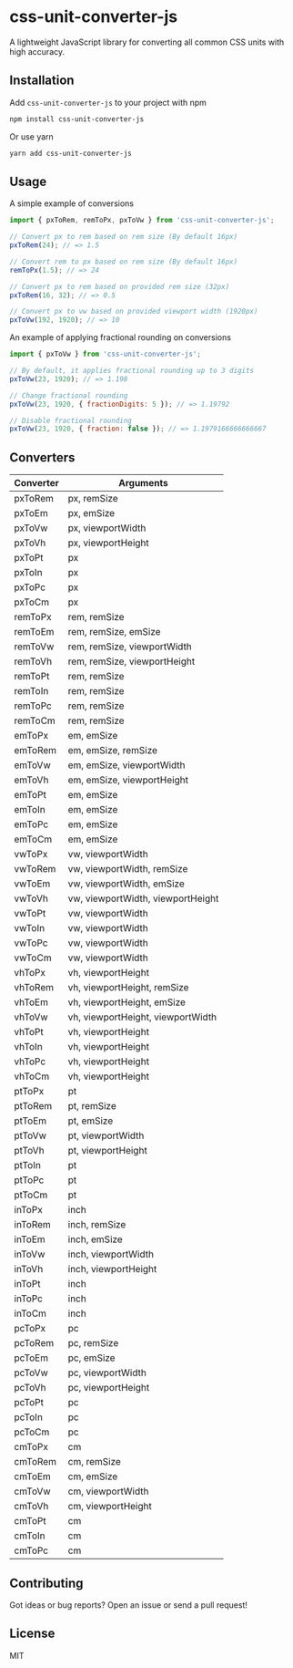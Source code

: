 # css-unit-converter-js

A lightweight JavaScript library for converting all common CSS units with high accuracy.

## Installation

Add `css-unit-converter-js` to your project with npm

```bash
npm install css-unit-converter-js
```

Or use yarn

```bash
yarn add css-unit-converter-js
```

## Usage

A simple example of conversions

```js
import { pxToRem, remToPx, pxToVw } from 'css-unit-converter-js';

// Convert px to rem based on rem size (By default 16px)
pxToRem(24); // => 1.5

// Convert rem to px based on rem size (By default 16px)
remToPx(1.5); // => 24

// Convert px to rem based on provided rem size (32px)
pxToRem(16, 32); // => 0.5

// Convert px to vw based on provided viewport width (1920px)
pxToVw(192, 1920); // => 10
```

An example of applying fractional rounding on conversions

```js
import { pxToVw } from 'css-unit-converter-js';

// By default, it applies fractional rounding up to 3 digits
pxToVw(23, 1920); // => 1.198

// Change fractional rounding
pxToVw(23, 1920, { fractionDigits: 5 }); // => 1.19792

// Disable fractional rounding
pxToVw(23, 1920, { fraction: false }); // => 1.1979166666666667
```

## Converters

| Converter | Arguments                         |
|-----------|-----------------------------------|
| pxToRem   | px, remSize                       |
| pxToEm    | px, emSize                        |
| pxToVw    | px, viewportWidth                 |
| pxToVh    | px, viewportHeight                |
| pxToPt    | px                                |
| pxToIn    | px                                |
| pxToPc    | px                                |
| pxToCm    | px                                |
| remToPx   | rem, remSize                      |
| remToEm   | rem, remSize, emSize              |
| remToVw   | rem, remSize, viewportWidth       |
| remToVh   | rem, remSize, viewportHeight      |
| remToPt   | rem, remSize                      |
| remToIn   | rem, remSize                      |
| remToPc   | rem, remSize                      |
| remToCm   | rem, remSize                      |
| emToPx    | em, emSize                        |
| emToRem   | em, emSize, remSize               |
| emToVw    | em, emSize, viewportWidth         |
| emToVh    | em, emSize, viewportHeight        |
| emToPt    | em, emSize                        |
| emToIn    | em, emSize                        |
| emToPc    | em, emSize                        |
| emToCm    | em, emSize                        |
| vwToPx    | vw, viewportWidth                 |
| vwToRem   | vw, viewportWidth, remSize        |
| vwToEm    | vw, viewportWidth, emSize         |
| vwToVh    | vw, viewportWidth, viewportHeight |
| vwToPt    | vw, viewportWidth                 |
| vwToIn    | vw, viewportWidth                 |
| vwToPc    | vw, viewportWidth                 |
| vwToCm    | vw, viewportWidth                 |
| vhToPx    | vh, viewportHeight                |
| vhToRem   | vh, viewportHeight, remSize       |
| vhToEm    | vh, viewportHeight, emSize        |
| vhToVw    | vh, viewportHeight, viewportWidth |
| vhToPt    | vh, viewportHeight                |
| vhToIn    | vh, viewportHeight                |
| vhToPc    | vh, viewportHeight                |
| vhToCm    | vh, viewportHeight                |
| ptToPx    | pt                                |
| ptToRem   | pt, remSize                       |
| ptToEm    | pt, emSize                        |
| ptToVw    | pt, viewportWidth                 |
| ptToVh    | pt, viewportHeight                |
| ptToIn    | pt                                |
| ptToPc    | pt                                |
| ptToCm    | pt                                |
| inToPx    | inch                              |
| inToRem   | inch, remSize                     |
| inToEm    | inch, emSize                      |
| inToVw    | inch, viewportWidth               |
| inToVh    | inch, viewportHeight              |
| inToPt    | inch                              |
| inToPc    | inch                              |
| inToCm    | inch                              |
| pcToPx    | pc                                |
| pcToRem   | pc, remSize                       |
| pcToEm    | pc, emSize                        |
| pcToVw    | pc, viewportWidth                 |
| pcToVh    | pc, viewportHeight                |
| pcToPt    | pc                                |
| pcToIn    | pc                                |
| pcToCm    | pc                                |
| cmToPx    | cm                                |
| cmToRem   | cm, remSize                       |
| cmToEm    | cm, emSize                        |
| cmToVw    | cm, viewportWidth                 |
| cmToVh    | cm, viewportHeight                |
| cmToPt    | cm                                |
| cmToIn    | cm                                |
| cmToPc    | cm                                |

## Contributing

Got ideas or bug reports? Open an issue or send a pull request!

## License

MIT
